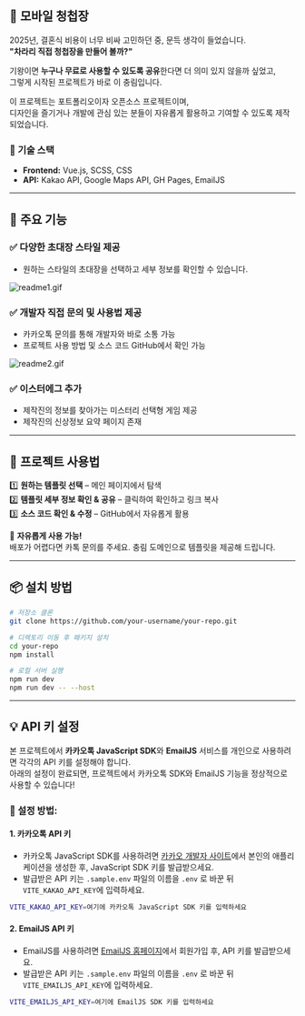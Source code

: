 ## 💌 모바일 청첩장

2025년, 결혼식 비용이 너무 비싸 고민하던 중, 문득 생각이 들었습니다.  
**"차라리 직접 청첩장을 만들어 볼까?"**

기왕이면 **누구나 무료로 사용할 수 있도록 공유**한다면 더 의미 있지 않을까 싶었고,  
그렇게 시작된 프로젝트가 바로 이 충림입니다.  

이 프로젝트는 포트폴리오이자 오픈소스 프로젝트이며,  
디자인을 즐기거나 개발에 관심 있는 분들이 자유롭게 활용하고 기여할 수 있도록 제작되었습니다.

### 📌 기술 스택
- **Frontend:** Vue.js, SCSS, CSS
- **API:** Kakao API, Google Maps API, GH Pages, EmailJS

---

## 🌟 주요 기능

### ✅ 다양한 초대장 스타일 제공
- 원하는 스타일의 초대장을 선택하고 세부 정보를 확인할 수 있습니다.  

![readme1.gif](readme1.gif)

### ✅ 개발자 직접 문의 및 사용법 제공
- 카카오톡 문의를 통해 개발자와 바로 소통 가능  
- 프로젝트 사용 방법 및 소스 코드 GitHub에서 확인 가능  

![readme2.gif](readme2.gif)

### ✅ 이스터에그 추가
- 제작진의 정보를 찾아가는 미스터리 선택형 게임 제공  
- 제작진의 신상정보 요약 페이지 존재  

---

## 🚀 프로젝트 사용법 

1️⃣ **원하는 템플릿 선택** – 메인 페이지에서 탐색  
2️⃣ **템플릿 세부 정보 확인 & 공유** – 클릭하여 확인하고 링크 복사  
3️⃣ **소스 코드 확인 & 수정** – GitHub에서 자유롭게 활용  

📢 **자유롭게 사용 가능!**  
배포가 어렵다면 카톡 문의를 주세요. 충림 도메인으로 템플릿을 제공해 드립니다.

---

## 📦 설치 방법

```bash
# 저장소 클론
git clone https://github.com/your-username/your-repo.git

# 디렉토리 이동 후 패키지 설치
cd your-repo
npm install

# 로컬 서버 실행
npm run dev
npm run dev -- --host
```
---

## 💡 API 키 설정

본 프로젝트에서 **카카오톡 JavaScript SDK**와 **EmailJS** 서비스를 개인으로 사용하려면 각각의 API 키를 설정해야 합니다.  
아래의 설정이 완료되면, 프로젝트에서 카카오톡 SDK와 EmailJS 기능을 정상적으로 사용할 수 있습니다!

### 📝 설정 방법:

#### 1. **카카오톡 API 키**

- 카카오톡 JavaScript SDK를 사용하려면 [카카오 개발자 사이트](https://developers.kakao.com/)에서 본인의 애플리케이션을 생성한 후, JavaScript SDK 키를 발급받으세요.
- 발급받은 API 키는 `.sample.env` 파일의 이름을 `.env` 로 바꾼 뒤 `VITE_KAKAO_API_KEY`에 입력하세요.
  
```bash
VITE_KAKAO_API_KEY=여기에 카카오톡 JavaScript SDK 키를 입력하세요
```

#### 2. **EmailJS API 키**

- EmailJS를 사용하려면 [EmailJS 홈페이지](https://www.emailjs.com/)에서 회원가입 후, API 키를 발급받으세요.
- 발급받은 API 키는 `.sample.env` 파일의 이름을 `.env` 로 바꾼 뒤 `VITE_EMAILJS_API_KEY`에 입력하세요.
  
```bash
VITE_EMAILJS_API_KEY=여기에 EmailJS SDK 키를 입력하세요


